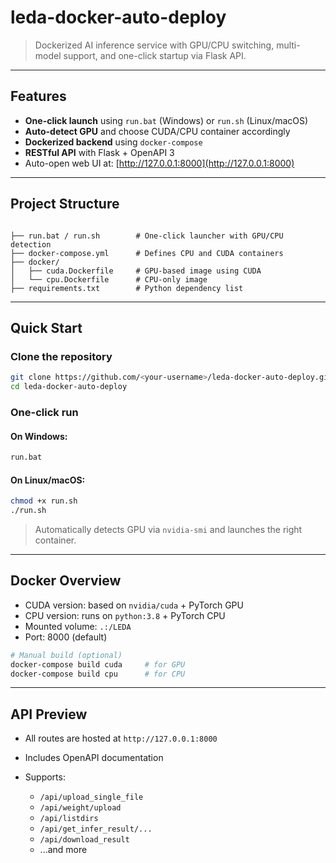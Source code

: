 # leda-docker-auto-deploy

> Dockerized AI inference service with GPU/CPU switching, multi-model support, and one-click startup via Flask API.

---

## Features

- **One-click launch** using `run.bat` (Windows) or `run.sh` (Linux/macOS)
- **Auto-detect GPU** and choose CUDA/CPU container accordingly
- **Dockerized backend** using `docker-compose`
- **RESTful API** with Flask + OpenAPI 3
- Auto-open web UI at: [http://127.0.0.1:8000](http://127.0.0.1:8000)

---

## Project Structure

```

├── run.bat / run.sh        # One-click launcher with GPU/CPU detection
├── docker-compose.yml      # Defines CPU and CUDA containers
├── docker/
│   ├── cuda.Dockerfile     # GPU-based image using CUDA
│   └── cpu.Dockerfile      # CPU-only image
├── requirements.txt        # Python dependency list

````

---

## Quick Start

### Clone the repository

```bash
git clone https://github.com/<your-username>/leda-docker-auto-deploy.git
cd leda-docker-auto-deploy
````

### One-click run

#### On Windows:

```bat
run.bat
```

#### On Linux/macOS:

```bash
chmod +x run.sh
./run.sh
```

> Automatically detects GPU via `nvidia-smi` and launches the right container.

---

## Docker Overview

* CUDA version: based on `nvidia/cuda` + PyTorch GPU
* CPU version: runs on `python:3.8` + PyTorch CPU
* Mounted volume: `.:/LEDA`
* Port: 8000 (default)

```bash
# Manual build (optional)
docker-compose build cuda     # for GPU
docker-compose build cpu      # for CPU
```

---

## API Preview

* All routes are hosted at `http://127.0.0.1:8000`
* Includes OpenAPI documentation
* Supports:

  * `/api/upload_single_file`
  * `/api/weight/upload`
  * `/api/listdirs`
  * `/api/get_infer_result/...`
  * `/api/download_result`
  * ...and more


